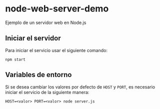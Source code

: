 # node-web-server-demo
Ejemplo de un servidor web en Node.js

## Iniciar el servidor

Para iniciar el servicio usar el siguiente comando: 

`npm start`

## Variables de entorno

Si se desea cambiar los valores por defecto de `HOST` y `PORT`, es necesario iniciar el servicio de la siguiente manera:

`HOST=<valor> PORT=<valor> node server.js`
